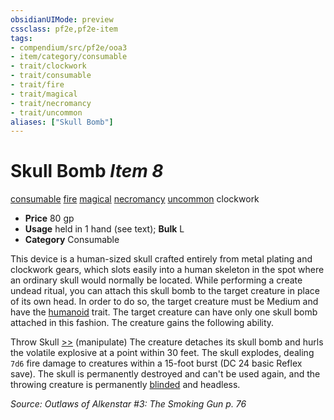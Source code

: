 ```yaml
---
obsidianUIMode: preview
cssclass: pf2e,pf2e-item
tags:
- compendium/src/pf2e/ooa3
- item/category/consumable
- trait/clockwork
- trait/consumable
- trait/fire
- trait/magical
- trait/necromancy
- trait/uncommon
aliases: ["Skull Bomb"]
---
```

# Skull Bomb *Item 8*  
[consumable](rules/traits/consumable.md "Consumable Item Trait")  [fire](rules/traits/fire.md "Fire Energy & Element Trait")  [magical](rules/traits/magical.md "Magical Item Trait")  [necromancy](rules/traits/necromancy.md "Necromancy School Trait")  [uncommon](rules/traits/uncommon.md "Uncommon Rarity Trait")  clockwork  

- **Price** 80 gp
- **Usage** held in 1 hand (see text); **Bulk** L
- **Category** Consumable

This device is a human-sized skull crafted entirely from metal plating and clockwork gears, which slots easily into a human skeleton in the spot where an ordinary skull would normally be located. While performing a create undead ritual, you can attach this skull bomb to the target creature in place of its own head. In order to do so, the target creature must be Medium and have the [humanoid](rules/traits/humanoid.md "Humanoid Creature Type Trait") trait. The target creature can have only one skull bomb attached in this fashion. The creature gains the following ability.

Throw Skull [>>](rules/core-rulebook/chapter-9-playing-the-game.md#Actions "Two-Action") (manipulate) The creature detaches its skull bomb and hurls the volatile explosive at a point within 30 feet. The skull explodes, dealing `7d6` fire damage to creatures within a 15-foot burst (DC 24 basic Reflex save). The skull is permanently destroyed and can't be used again, and the throwing creature is permanently [blinded](rules/conditions.md#Blinded) and headless.

*Source: Outlaws of Alkenstar #3: The Smoking Gun p. 76*